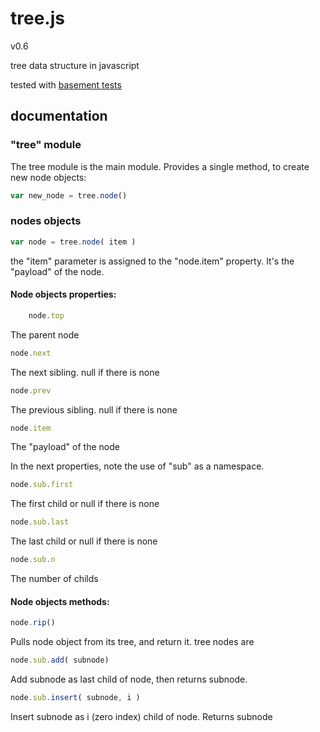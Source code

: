 
# tree.js
v0.6

tree data structure in javascript

tested with [basement tests](http://nzonbi.github.com/blue-tree)

## documentation

### "tree" module

The tree module is the main module. Provides a single method, to create new node objects:
```javascript
var new_node = tree.node()
```
### nodes objects
```javascript
var node = tree.node( item )
```
the "item" parameter is assigned to the "node.item" property. It's the "payload" of the node.


#### Node objects properties:
```javascript
	node.top
```
The parent node

```javascript
node.next	
```
The next sibling. null if there is none

```javascript
node.prev
```	
The previous sibling. null if there is none

```javascript
node.item
```
The "payload" of the node
	
In the next properties, note the use of "sub" as a namespace.
```javascript
node.sub.first
```
The first child or null if there is none

```javascript
node.sub.last
```	
The last child or null if there is none
	
```javascript
node.sub.n	
```
The number of childs

#### Node objects methods:

```javascript
node.rip()
```
Pulls node object from its tree, and return it. tree nodes are

```javascript
node.sub.add( subnode)
```
Add subnode as last child of node, then returns subnode.

```javascript
node.sub.insert( subnode, i )
```
Insert subnode as i (zero index) child of node.
Returns subnode
					







